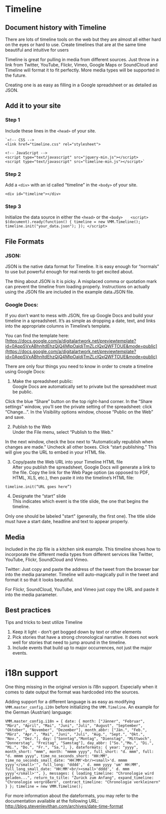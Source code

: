 # Timeline 
## Document history with Timeline

There are lots of timeline tools on the web but they are almost all either
hard on the eyes or hard to use. Create timelines that are at the same time
beautiful and intuitive for users

Timeline is great for pulling in media from different sources. Just throw in a
link from Twitter, YouTube, Flickr, Vimeo, Google Maps or SoundCloud and
Timeline will format it to fit perfectly. More media types will be supported
in the future.

Creating one is as easy as filling in a Google spreadsheet or as detailed as
JSON.

## Add it to your site

### Step 1

Include these lines in the `<head>` of your site.

	`<!-- CSS -->
	<link href="timeline.css" rel="stylesheet">

	<!-- JavaScript -->
	<script type="text/javascript" src="jquery-min.js"></script>
	<script type="text/javascript" src="timeline-min.js"></script>`

### Step 2

Add a `<div>` with an id called “timeline” in the `<body>` of your site.

`<div id="timeline"></div>`

### Step 3

Initialize the data source in either the `<head>` or the `<body>`
`	<script>
		$(document).ready(function() {
			timeline = new VMM.Timeline();
			timeline.init("your_data.json");
		});
	</script>`

## File Formats

### JSON:

JSON is the native data format for Timeline. It is easy enough for “normals”
to use but powerful enough for real nerds to get excited about.

The thing about JSON is it is picky. A misplaced comma or quotation mark can
prevent the timeline from loading properly. Instructions on actually using the
JSON file are included in the example data.JSON file.

### Google Docs:

If you don’t want to mess with JSON, fire up Google Docs and build your
timeline in a spreadsheet. It’s as simple as dropping a date, text, and links
into the appropriate columns in Timeline’s template.

You can find the template here: [https://docs.google.com/a/digitalartwork.net/previewtemplate?id=0AppSVxABhnltdEhzQjQ4MlpOaldjTmZLclQxQWFTOUE&mode=public](https://docs.google.com/a/digitalartwork.net/previewtemplate?id=0AppSVxABhnltdEhzQjQ4MlpOaldjTmZLclQxQWFTOUE&mode=public)

There are only four things you need to know in order to create a timeline
using Google Docs:

  1. Make the spreadsheet public:   
Google Docs are automatically set to private but the spreadsheet must be
public.

  
Click the blue “Share” button on the top right-hand corner. In the “Share
settings” window, you’ll see the private setting of the spreadsheet: click
“Change...”. In the Visibility options window, choose “Public on the Web” and
save.

  2. Publish to the Web  
Under the File menu, select “Publish to the Web.”

  
In the next window, check the box next to “Automatically republish when
changes are made.” Uncheck all other boxes. Click “start publishing.” This
will give you the URL to embed in your HTML file.

  3. Copy/paste the Web URL into your Timeline HTML file  
After you publish the spreadsheet, Google Docs will generate a link to the
file. Copy the link for the Web Page option (as opposed to PDF, HTML, XLS,
etc.), then paste it into the timeline’s HTML file:

  
`timeline.init(“URL goes here”)`

  4. Designate the “start” slide  
This indicates which event is the title slide, the one that begins the
timeline.

  
Only one should be labeled "start" (generally, the first one). The title slide
must have a start date, headline and text to appear properly.

## Media

Included in the zip file is a kitchen sink example. This timeline shows how to
incorporate the different media types from different services like Twitter,
YouTube, Flickr, SoundCloud and Vimeo.

Twitter: Just copy and paste the address of the tweet from the browser bar
into the media parameter. Timeline will auto-magically pull in the tweet and
format it so that it looks beautiful.

For Flickr, SoundCloud, YouTube, and Vimeo just copy the URL and paste it into
the media parameter.

## Best practices

Tips and tricks to best utilize Timeline

  1. Keep it light - don’t get bogged down by text or other elements
  2. Pick stories that have a strong chronological narrative. It does not work well for stories that need to jump around in the timeline.
  3. Include events that build up to major occurrences, not just the major events.


# i18n support

One thing missing in the original version is i18n support. Especially when it comes to date output the format was hardcoded into the sources.

Adding support for a different language is as easy as modifying `VMM.master_config.i20n` before initializing the `VMM.Timeline`. An example for the German (Austrian) language:

`
				VMM.master_config.i18n = {
					date: {
						month: ["Jänner", "Februar", "März", "April", "Mai", "Juni", "Juli", "August", "September", "Oktober", "November", "Dezember"],
						month_abbr: ["Jän.", "Feb.", "März", "Apr.", "Mai", "Juni", "Juli", "Aug.", "Sept.", "Okt.", "Nov.", "Dez."],
						day: ["Sonntag","Montag", "Dienstag", "Mittwoch", "Donnerstag", "Freitag", "Samstag"],
						day_abbr: ["So.","Mo.", "Di.", "Mi.", "Do.", "Fr.", "Sa."],
					},
					dateformats: {
						year: "yyyy",
						month_short: "mmm",
						month: "mmmm yyyy",
						full_short: "d. mmm",
						full: "d. mmmm yyyy",
						time_no_seconds_short: "HH:MM",
						time_no_seconds_small_date: "HH:MM'<br/><small>'d. mmmm yyyy'</small>'",
						full_long: "dddd',' d. mmm yyyy 'um' HH:MM",
						full_long_small_date: "HH:MM'<br/><small>'dddd',' d. mmm yyyy'</small>'",
					},
					messages: {
						loading_timeline: "Chronologie wird geladen...",
						return_to_title: "Zurück zum Anfang",
						expand_timeline: "Chronologie vergrößern",
						contract_timeline: "Chronologie verkleinern"						
					}
				};
				timeline = new VMM.Timeline();
`

For more information about the dateformats, you may refer to the documentation available at the following URL: http://blog.stevenlevithan.com/archives/date-time-format

